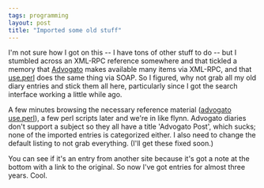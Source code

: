 ```yaml
---
tags: programming
layout: post
title: "Imported some old stuff"
---
```




I'm not sure how I got on this -- I have tons of other stuff to do -- but I stumbled across an XML-RPC reference somewhere and that tickled a memory that <a href="http://www.advogato.org/">Advogato</a> makes available many items via XML-RPC, and that <a href="http://use.perl.org/">use.perl</a> does the same thing via SOAP. So I figured, why not grab all my old diary entries and stick them all here, particularly since I got the search interface working a little while ago.

<p>A few minutes browsing the necessary reference material (<a href="http://www.advogato.org/xmlrpc.html">advogato</a> <a href="http://use.perl.org/article.pl?sid=02/10/25/007222&mode=nested&tid=11">use.perl</a>), a few perl scripts later and we're in like flynn. Advogato diaries don't support a subject so they all have a title 'Advogato Post', which sucks; none of the imported entries is categorized either. I also need to change the default listing to not grab everything. (I'll get these fixed soon.) </p>

<p>You can see if it's an entry from another site because it's got a note at the bottom with a link to the original. So now I've got entries for almost three years. Cool.</p>


